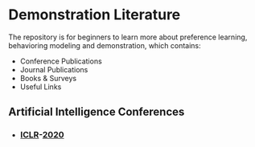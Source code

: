 # Demonstration Literature
The repository is for beginners to learn more about  preference learning, behavioring modeling and demonstration, which contains:
- Conference Publications
- Journal Publications
- Books & Surveys
- Useful Links
## Artificial Intelligence Conferences
* ### [ICLR](https://iclr.cc/)-[2020]()